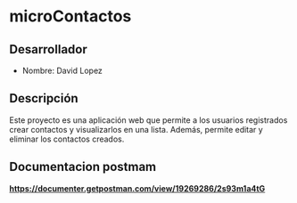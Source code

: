 # microContactos

## Desarrollador

- Nombre: David Lopez

## Descripción

Este proyecto es una aplicación web que permite a los usuarios registrados crear contactos y visualizarlos en una lista. Además, permite editar y eliminar los contactos creados.

## Documentacion postmam

**https://documenter.getpostman.com/view/19269286/2s93m1a4tG**